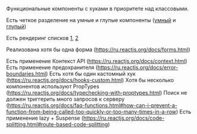 Функциональные компоненты с хуками в приоритете над классовыми.

Есть четкое разделение на умные и глупые компоненты ([умный](https://github.com/StillMortal/aston-react-2022/tree/master/src/components/Profile) и [глупый](https://github.com/StillMortal/aston-react-2022/tree/master/src/components/Profile/Cards/Card))

Есть рендеринг списков [1](https://github.com/StillMortal/aston-react-2022/blob/master/src/components/Profile/Cards/Cards.jsx), [2](https://github.com/StillMortal/aston-react-2022/blob/master/src/components/Search/Search.jsx)

Реализована хотя бы одна форма (https://ru.reactjs.org/docs/forms.html)

Есть применение Контекст API (https://ru.reactjs.org/docs/context.html)
Есть применение предохранителя (https://ru.reactjs.org/docs/error-boundaries.html)
Есть хотя бы один кастомный хук (https://ru.reactjs.org/docs/hooks-custom.html)
Хотя бы несколько компонентов используют PropTypes (https://ru.reactjs.org/docs/typechecking-with-proptypes.html)
Поиск не должен триггерить много запросов к серверу (https://ru.reactjs.org/docs/faq-functions.html#how-can-i-prevent-a-function-from-being-called-too-quickly-or-too-many-times-in-a-row)
Есть применение lazy + Suspense (https://ru.reactjs.org/docs/code-splitting.html#route-based-code-splitting)
